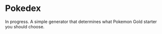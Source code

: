 # Pokedex
In progress. A simple generator that determines what Pokemon Gold starter you should choose.
